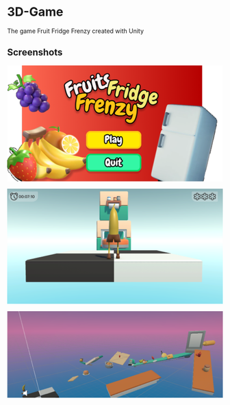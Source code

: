 # 3D-Game
The game Fruit Fridge Frenzy created with Unity


## Screenshots

![Startscreen](./Start.png)

![Gamescreen](./Screen.png)

![GameModel](./Game.png)
